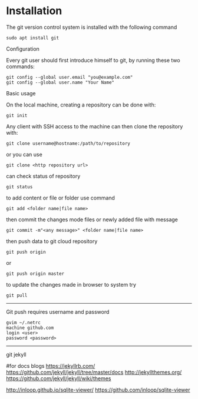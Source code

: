 # Installation
The git version control system is installed with the following command

	sudo apt install git

Configuration

Every git user should first introduce himself to git, by running these two commands:

	git config --global user.email "you@example.com"
	git config --global user.name "Your Name"

Basic usage

On the local machine, creating a repository can be done with:

	git init

Any client with SSH access to the machine can then clone the repository with:

	git clone username@hostname:/path/to/repository

or you can use

 	git clone <http repository url>

can check status of repository

	git status

to add content or file or folder use command

	git add <folder name|file name>

then commit the changes mode files or newly added file with message

	git commit -m"<any message>" <folder name|file name>

then push data to git cloud repository

	git push origin 

or 

	git push origin master

to update the changes made in browser to system try

	git pull

----------------
Git push requires username and password

	gvim ~/.netrc 
	machine github.com
	login <user>
	password <password>




--------------------
git jekyll

#for docs blogs
https://jekyllrb.com/
https://github.com/jekyll/jekyll/tree/master/docs
http://jekyllthemes.org/
https://github.com/jekyll/jekyll/wiki/themes

http://inloop.github.io/sqlite-viewer/
https://github.com/inloop/sqlite-viewer


